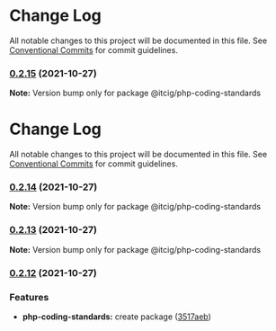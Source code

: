 # Change Log

All notable changes to this project will be documented in this file. See
[Conventional Commits](https://conventionalcommits.org) for commit guidelines.

### [0.2.15](https://github.com/itcig/itcig/compare/@itcig/php-coding-standards@0.2.14...@itcig/php-coding-standards@0.2.15) (2021-10-27)

**Note:** Version bump only for package @itcig/php-coding-standards

# Change Log

All notable changes to this project will be documented in this file. See
[Conventional Commits](https://conventionalcommits.org) for commit guidelines.

### [0.2.14](https://github.com/itcig/itcig/compare/@itcig/php-coding-standards@0.2.13...@itcig/php-coding-standards@0.2.14) (2021-10-27)

**Note:** Version bump only for package @itcig/php-coding-standards

### [0.2.13](https://github.com/itcig/itcig/compare/@itcig/php-coding-standards@0.2.12...@itcig/php-coding-standards@0.2.13) (2021-10-27)

**Note:** Version bump only for package @itcig/php-coding-standards

### [0.2.12](https://github.com/itcig/itcig/compare/@itcig/php-coding-standards@0.2.12...@itcig/php-coding-standards@0.2.12) (2021-10-27)

### Features

- **php-coding-standards:** create package
  ([3517aeb](https://github.com/itcig/itcig/commit/3517aebee3e2447d328568414cdd2ed82e57aaa8))
